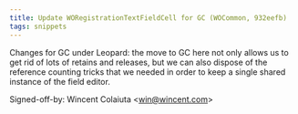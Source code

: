 ```yaml
---
title: Update WORegistrationTextFieldCell for GC (WOCommon, 932eefb)
tags: snippets
---
```


Changes for GC under Leopard: the move to GC here not only allows us to get rid of lots of retains and releases, but we can also dispose of the reference counting tricks that we needed in order to keep a single shared instance of the field editor.

Signed-off-by: Wincent Colaiuta &lt;win@wincent.com&gt;
